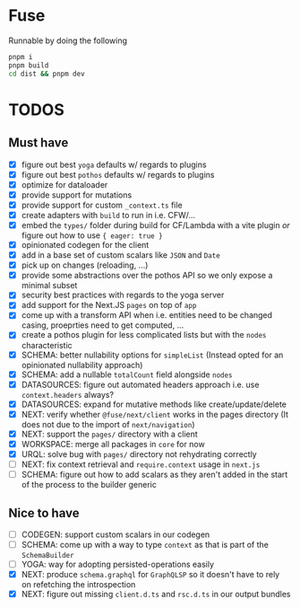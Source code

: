 # Fuse

Runnable by doing the following

```sh
pnpm i
pnpm build
cd dist && pnpm dev
```

# TODOS

## Must have

- [x] figure out best `yoga` defaults w/ regards to plugins
- [x] figure out best `pothos` defaults w/ regards to plugins
- [x] optimize for dataloader
- [x] provide support for mutations
- [x] provide support for custom `_context.ts` file
- [x] create adapters with `build` to run in i.e. CFW/...
- [x] embed the `types/` folder during build for CF/Lambda with a vite plugin _or_ figure out how to use `{ eager: true }`
- [x] opinionated codegen for the client
- [x] add in a base set of custom scalars like `JSON` and `Date`
- [x] pick up on changes (reloading, ...)
- [x] provide some abstractions over the pothos API so we only expose a minimal subset
- [x] security best practices with regards to the yoga server
- [x] add support for the Next.JS `pages` on top of `app`
- [x] come up with a transform API when i.e. entities need to be changed casing, proeprties need to get computed, ...
- [x] create a pothos plugin for less complicated lists but with the `nodes` characteristic
- [x] SCHEMA: better nullability options for `simpleList` (Instead opted for an opinionated nullability approach)
- [x] SCHEMA: add a nullable `totalCount` field alongside `nodes`
- [x] DATASOURCES: figure out automated headers approach i.e. use `context.headers` always?
- [x] DATASOURCES: expand for mutative methods like create/update/delete
- [x] NEXT: verify whether `@fuse/next/client` works in the pages directory (It does not due to the import of `next/navigation`)
- [x] NEXT: support the `pages/` directory with a client
- [x] WORKSPACE: merge all packages in `core` for now
- [x] URQL: solve bug with `pages/` directory not rehydrating correctly
- [ ] NEXT: fix context retrieval and `require.context` usage in `next.js`
- [ ] SCHEMA: figure out how to add scalars as they aren't added in the start of the process to the builder generic

## Nice to have

- [ ] CODEGEN: support custom scalars in our codegen
- [ ] SCHEMA: come up with a way to type `context` as that is part of the `SchemaBuilder`
- [ ] YOGA: way for adopting persisted-operations easily
- [x] NEXT: produce `schema.graphql` for `GraphQLSP` so it doesn't have to rely on refetching the introspection
- [x] NEXT: figure out missing `client.d.ts` and `rsc.d.ts` in our output bundles
